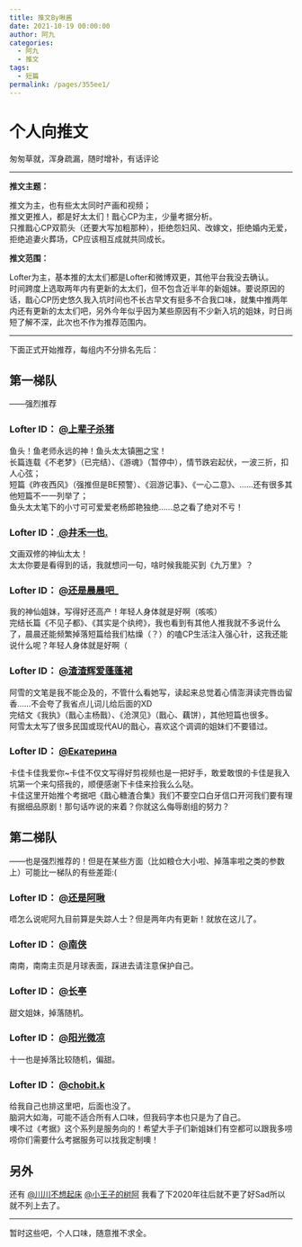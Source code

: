 ```yaml
---
title: 推文By啾酱
date: 2021-10-19 00:00:00
author: 阿九
categories: 
  - 阿九
  - 推文
tags: 
  - 短篇
permalink: /pages/355ee1/
---
```


# 个人向推文

匆匆草就，浑身疏漏，随时增补，有话评论

---

**推文主题：**

推文为主，也有些太太同时产画和视频；  
推文更推人，都是好太太们！戬心CP为主，少量考据分析。  
只推戬心CP双箭头（还要大写加粗那种），拒绝怨妇风、改嫁文，拒绝婚内无爱，拒绝追妻火葬场，CP应该相互成就共同成长。

**推文范围：**

Lofter为主，基本推的太太们都是Lofter和微博双更，其他平台我没去确认。  
时间跨度上选取两年内有更新的太太们，但不包含近半年的新姐妹。要说原因的话，戬心CP历史悠久我入坑时间也不长古早文有挺多不合我口味，就集中推两年内还有更新的太太们吧，另外今年似乎因为某些原因有不少新入坑的姐妹，时日尚短了解不深，此次也不作为推荐范围内。

---

下面正式开始推荐，每组内不分排名先后：

## 第一梯队

——强烈推荐

### Lofter ID： [@上辈子杀猪](https://gaara322.lofter.com/)

鱼头！鱼老师永远的神！鱼头太太镇圈之宝！  
长篇连载《不老梦》（已完结）、《游魂》（暂停中），情节跌宕起伏，一波三折，扣人心弦；  
短篇《昨夜西风》（强推但是BE预警）、《洄游记事》、《一心二意》、……还有很多其他短篇不一一列举了；  
鱼头太太笔下的小寸可可爱爱老杨郎艳独绝……总之看了绝对不亏！

### Lofter ID：[ @井禾一也.](https://moshangge.lofter.com/)

文画双修的神仙太太！  
太太你要是看得到的话，我就想问一句，啥时候我能买到《九万里》？

### Lofter ID： [@还是晨晨吧_](https://sanshanfeifengguan.lofter.com/)

我的神仙姐妹，写得好还高产！年轻人身体就是好啊（咳咳）  
完结长篇《不见子都》、《其实是个纨绔》，我也看到有其他人推我就不多说什么了，晨晨还能频繁掉落短篇给我们枯燥（？）的嗑CP生活注入强心针，这我还能说什么呢？年轻人身体就是好啊（

### Lofter ID： [@渣渣辉爱蓬蓬裙](https://suzhouxue366.lofter.com/)

阿雪的文笔是我不能企及的，不管什么看她写，读起来总觉着心情澎湃读完唇齿留香……不会夸了我省点儿词儿给后面的XD  
完结文《我执》（戬心主杨戬）、《沧溟见》（戬心、藕饼），其他短篇也很多。  
阿雪太太写了很多民国或现代AU的戬心，喜欢这个调调的姐妹们不要错过。

### Lofter ID： [@Екатерина](https://79433633.lofter.com/)

卡佳卡佳我爱你~卡佳不仅文写得好剪视频也是一把好手，敢爱敢恨的卡佳是我入坑第一个来勾搭我的，顺便感谢下卡佳来捡我么么哒。  
卡佳这里开始推个考据吧《戬心糖渣合集》我们不要空口白牙信口开河我们要有理有据细品原剧！那句话咋说的来着？你就这么侮辱剧组的努力？

## 第二梯队

——也是强烈推荐的！但是在某些方面（比如粮仓大小啦、掉落率啦之类的参数上）可能比一梯队的有些差距:(

### Lofter ID： [@还是阿啾](https://haishiajiu.lofter.com/)

唔怎么说呢阿九目前算是失踪人士？但是两年内有更新！就放在这儿了。

### Lofter ID： [@南侠](https://zhanzhaonanxia.lofter.com/)

南南，南南主页是月球表面，踩进去请注意保护自己。

### Lofter ID： [@长亭](https://changting98.lofter.com/)

甜文姐妹，掉落随机。

### Lofter ID： [@阳光微凉](https://yangguangweiliang908.lofter.com/)

十一也是掉落比较随机，偏甜。

### Lofter ID： [@chobit.k](https://chobitk.lofter.com/)

给我自己也排这里吧，后面也没了。  
脑洞大如海，可能不适合所有人口味，但我码字本也只是为了自己。  
噢不过《考据》这个系列是服务向的！希望大手子们新姐妹们有空都可以跟我多唠唠你们需要什么考据服务可以找我定制噢！

## 另外

还有 [@川川不想起床](https://boring361.lofter.com/)  [@小王子的树阿](https://xiaowangzideshua.lofter.com/) 我看了下2020年往后就不更了好Sad所以就不列上去了。

---

暂时这些吧，个人口味，随意推不求全。
